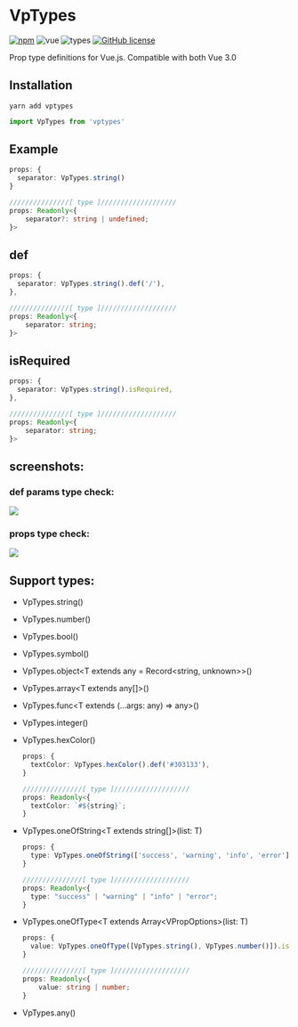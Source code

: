 # VpTypes

[![npm](https://img.shields.io/npm/v/vptypes)](https://www.npmjs.com/package/vptypes)
![vue](https://img.shields.io/badge/vue-3.0.0-green)
![types](https://img.shields.io/badge/types-typescript-blue)
[![GitHub license](https://img.shields.io/github/license/JasKang/vptypes)](https://github.com/JasKang/vptypes/blob/main/LICENSE)

Prop type definitions for Vue.js. Compatible with both Vue 3.0

## Installation

```shell
yarn add vptypes
```

```ts
import VpTypes from 'vptypes'
```

## Example

```ts
props: {
  separator: VpTypes.string()
}

///////////////[ type ]///////////////////
props: Readonly<{
    separator?: string | undefined;
}>
```

## def

```ts
props: {
  separator: VpTypes.string().def('/'),
},

///////////////[ type ]///////////////////
props: Readonly<{
    separator: string;
}>
```

## isRequired

```ts
props: {
  separator: VpTypes.string().isRequired,
},

///////////////[ type ]///////////////////
props: Readonly<{
    separator: string;
}>
```

## screenshots:

### def params type check:

<kbd>
<img src="https://user-images.githubusercontent.com/5652594/106007054-d9f40e80-60f0-11eb-8dda-aeb06174c313.png" />
</kbd>

### props type check:

<kbd>
<img src="https://user-images.githubusercontent.com/5652594/106007064-db253b80-60f0-11eb-8ca5-f8ea1836bcd3.png" />
</kbd>

## Support types:

- VpTypes.string<T extends string = string>()

- VpTypes.number()

- VpTypes.bool()

- VpTypes.symbol()

- VpTypes.object<T extends any = Record<string, unknown>>()

- VpTypes.array<T extends any[]>()

- VpTypes.func<T extends (...args: any) => any>()

- VpTypes.integer()

- VpTypes.hexColor()

  ```ts
  props: {
    textColor: VpTypes.hexColor().def('#303133'),
  }

  ///////////////[ type ]///////////////////
  props: Readonly<{
    textColor: `#${string}`;
  }
  ```

- VpTypes.oneOfString<T extends string[]>(list: T)

  ```ts
  props: {
    type: VpTypes.oneOfString(['success', 'warning', 'info', 'error']).def('info'),
  }

  ///////////////[ type ]///////////////////
  props: Readonly<{
    type: "success" | "warning" | "info" | "error";
  }
  ```

- VpTypes.oneOfType<T extends Array<VPropOptions<any>>(list: T)

  ```ts
  props: {
    value: VpTypes.oneOfType([VpTypes.string(), VpTypes.number()]).isRequired,
  }

  ///////////////[ type ]///////////////////
  props: Readonly<{
      value: string | number;
  }
  ```

- VpTypes.any()
